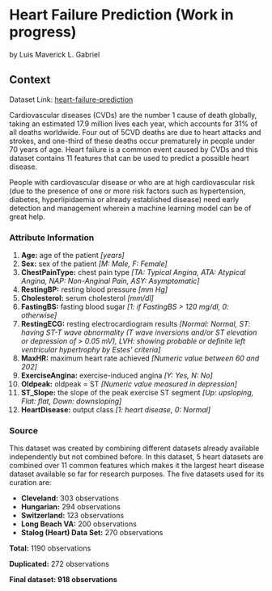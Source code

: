 # Heart Failure Prediction (Work in progress)

by Luis Maverick L. Gabriel

## Context
Dataset Link: [heart-failure-prediction](https://www.kaggle.com/datasets/fedesoriano/heart-failure-prediction)

Cardiovascular diseases (CVDs) are the number 1 cause of death globally, taking an estimated 17.9 million lives each year, which accounts for 31% of all deaths worldwide. Four out of 5CVD deaths are due to heart attacks and strokes, and one-third of these deaths occur prematurely in people under 70 years of age. Heart failure is a common event caused by CVDs and this dataset contains 11 features that can be used to predict a possible heart disease.

People with cardiovascular disease or who are at high cardiovascular risk (due to the presence of one or more risk factors such as hypertension, diabetes, hyperlipidaemia or already established disease) need early detection and management wherein a machine learning model can be of great help.

### Attribute Information
1. **Age:** age of the patient *[years]*
2. **Sex:** sex of the patient *[M: Male, F: Female]*
3. **ChestPainType:** chest pain type *[TA: Typical Angina, ATA: Atypical Angina, NAP: Non-Anginal Pain, ASY: Asymptomatic]*
4. **RestingBP:** resting blood pressure *[mm Hg]*
5. **Cholesterol:** serum cholesterol *[mm/dl]*
6. **FastingBS:** fasting blood sugar *[1: if FastingBS > 120 mg/dl, 0: otherwise]*
7. **RestingECG:** resting electrocardiogram results *[Normal: Normal, ST: having ST-T wave abnormality (T wave inversions and/or ST elevation or depression of > 0.05 mV), LVH: showing probable or definite left ventricular hypertrophy by Estes' criteria]*
8. **MaxHR:** maximum heart rate achieved *[Numeric value between 60 and 202]*
9. **ExerciseAngina:** exercise-induced angina *[Y: Yes, N: No]*
10. **Oldpeak:** oldpeak = ST *[Numeric value measured in depression]*
11. **ST_Slope:** the slope of the peak exercise ST segment *[Up: upsloping, Flat: flat, Down: downsloping]*
12. **HeartDisease:** output class *[1: heart disease, 0: Normal]*

### Source

This dataset was created by combining different datasets already available independently but not combined before. In this dataset, 5 heart datasets are combined over 11 common features which makes it the largest heart disease dataset available so far for research purposes. The five datasets used for its curation are:

- **Cleveland:** 303 observations
- **Hungarian:** 294 observations
- **Switzerland:** 123 observations
- **Long Beach VA:** 200 observations
- **Stalog (Heart) Data Set:** 270 observations

**Total:** 1190 observations

**Duplicated:** 272 observations

**Final dataset: 918 observations**
